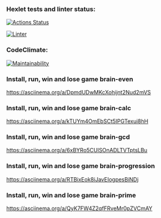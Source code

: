 ### Hexlet tests and linter status:
[![Actions Status](https://github.com/OlgaSolod/python-project-lvl1/workflows/hexlet-check/badge.svg)](https://github.com/OlgaSolod/python-project-lvl1/actions)

[![Linter](https://github.com/OlgaSolod/python-project-lvl1/actions/workflows/linter.yml/badge.svg)](https://github.com/OlgaSolod/python-project-lvl1/actions)

### CodeClimate:
[![Maintainability](https://api.codeclimate.com/v1/badges/a99a88d28ad37a79dbf6/maintainability)](https://codeclimate.com/github/codeclimate/codeclimate/maintainability)

### Install, run, win and lose game brain-even
https://asciinema.org/a/DpmdUDwMKcXohijnt2Nud2mVS

### Install, run, win and lose game brain-calc
https://asciinema.org/a/kTUYm4OmEbSCt5IPGTexui8hH

### Install, run, win and lose game brain-gcd
https://asciinema.org/a/6xBYRo5CUlSOnADLTVTptsLBu

### Install, run, win and lose game brain-progression
https://asciinema.org/a/RTBixEok8iJavEIogpesBiNDj

### Install, run, win and lose game brain-prime
https://asciinema.org/a/QyK7FW4Z2qfFRveMr0pZVCmAY
